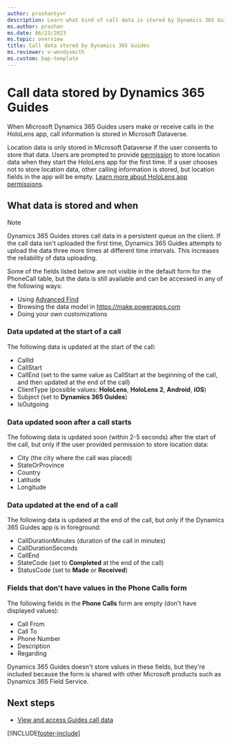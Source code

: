 ```yaml
---
author: prashantyvr
description: Learn what kind of call data is stored by Dynamics 365 Guides
ms.author: prashan
ms.date: 06/23/2023
ms.topic: overview
title: Call data stored by Dynamics 365 Guides
ms.reviewer: v-wendysmith
ms.custom: bap-template
---
```


# Call data stored by Dynamics 365 Guides

When Microsoft Dynamics 365 Guides users make or receive calls in the HoloLens app, call information is stored in Microsoft Dataverse.

Location data is only stored in Microsoft Dataverse if the user consents to store that data. Users are prompted to provide [permission](hololens-permissions.md) to store location data when they start the HoloLens app for the first time. If a user chooses not to store location data, other calling information is stored, but location fields in the app will be empty. [Learn more about HoloLens app permissions](hololens-permissions.md).

## What data is stored and when

> [!NOTE]
> Dynamics 365 Guides stores call data in a persistent queue on the client. If the call data isn't uploaded the first time, Dynamics 365 Guides attempts to  upload the data three more times at different time intervals. This increases the reliability of data uploading.

Some of the fields listed below are not visible in the default form for the PhoneCall table, but the data is still available and can be accessed in any of the following ways:

- Using [Advanced Find](/power-apps/user/advanced-find)
- Browsing the data model in https://make.powerapps.com
- Doing your own customizations

### Data updated at the start of a call

The following data is updated at the start of the call:

- CallId
- CallStart
- CallEnd (set to the same value as CallStart at the beginning of the call, and then updated at the end of the call)
- ClientType (possible values: **HoloLens**, **HoloLens 2**, **Android**, **iOS**)
- Subject (set to **Dynamics 365 Guides**)
- IsOutgoing

### Data updated soon after a call starts

The following data is updated soon (within 2-5 seconds) after the start of the call, but only if the user provided permission to store location data:

- City (the city where the call was placed)
- StateOrProvince
- Country
- Latitude
- Longitude

### Data updated at the end of a call

The following data is updated at the end of the call, but only if the Dynamics 365 Guides app is in foreground:

- CallDurationMinutes (duration of the call in minutes)
- CallDurationSeconds
- CallEnd
- StateCode (set to **Completed** at the end of the call)
- StatusCode (set to **Made** or **Received**)

### Fields that don't have values in the Phone Calls form

The following fields in the **Phone Calls** form are empty (don't have displayed values):

- Call From
- Call To
- Phone Number
- Description
- Regarding

Dynamics 365 Guides doesn't store values in these fields, but they're included because the form is shared with other Microsoft products such as Dynamics 365 Field Service.

## Next steps

- [View and access Guides call data](call-logging.md)

[!INCLUDE[footer-include](../includes/footer-banner.md)]
